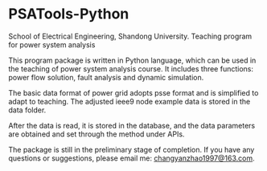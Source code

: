 # PSATools-Python
School of Electrical Engineering, Shandong University.
Teaching program for power system analysis

This program package is written in Python language, which can be used in the teaching of power system analysis course. It includes three functions: power flow solution, fault analysis and dynamic simulation.

The basic data format of power grid adopts psse format and is simplified to adapt to teaching. The adjusted ieee9 node example data is stored in the data folder.

After the data is read, it is stored in the database, and the data parameters are obtained and set through the method under APIs.

The package is still in the preliminary stage of completion. If you have any questions or suggestions, please email me: changyanzhao1997@163.com.
